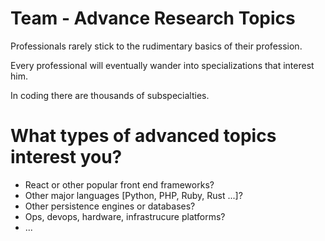 # Team - Advance Research Topics

Professionals rarely stick to the rudimentary basics of their profession.

Every professional will eventually wander into specializations that interest him.

In coding there are thousands of subspecialties. 

# What types of advanced topics interest you?

- React or other popular front end frameworks?
- Other major languages [Python, PHP, Ruby, Rust ...]?
- Other persistence engines or databases?
- Ops, devops, hardware, infrastrucure platforms?
- ...